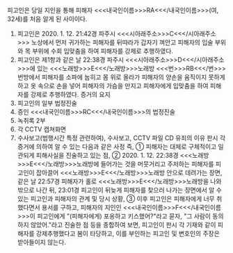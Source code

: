 피고인은 당일 지인을 통해 피해자 <<<내국인이름>>>RA<<</내국인이름>>>(여, 32세)를 처음 알게 된 사이이다.
1. 피고인은 2020. 1. 12. 21:42경 파주시 <<<시아래주소>>>C<<</시아래주소>>> 노상에서 먼저 귀가하는 피해자를 뒤따라가 갑자기 껴안고 피해자의 입술 부위와 목 부위에 수회 입맞춤을 하여 피해자를 강제로 추행하였다.
2. 피고인은 제1항과 같은 날 22:38경 파주시 <<<시아래주소>>>D<<</시아래주소>>>에 있는 <<<노래방>>>E<<</노래방>>>노래방 <<<번>>>RB<<</번>>>번방에서 피해자를 소파에 눕히고 몸 위로 올라가 피해자의 양손을 움직이지 못하게 하고 옷 속으로 손을 넣어 피해자의 가슴을 만지고 피해자에게 입맞춤을 하여 피해자를 강제로 추행하였다. 증거의 요지
1. 피고인의 일부 법정진술
1. 증인 <<<내국인이름>>>RC<<</내국인이름>>>의 법정진술
1. 녹취록 2부
1. 각 CCTV 캡쳐화면
1. 수사보고(범행시간 특정 관련하여), 수사보고, CCTV 파일 CD
유죄의 이유
판시 각 증거에 의하여 알 수 있는 다음과 같은 사정 즉, ① 피해자는 대체로 구체적이고 일관되게 피해사실을 진술하고 있는 점, ② 2020. 1. 12. 22:38경 <<<노래방>>>E<<</노래방>>>노래방에 들어가는 것을 머뭇거리고 주저하는 피해자를 피고인이 잡아끌어 <<<노래방>>>E<<</노래방>>>노래방 안으로 데려가는 장면, 같은 날 22:57경 피해자가 홀로 <<<노래방>>>E<<</노래방>>>노래방을 나와 밖으로 나간 뒤, 23:01경 피고인이 뒤늦게 피해자를 찾으러 나가는 장면에서 알 수 있는 피고인과 피해자의 관계 및 당시 상황, ③ 이후 피고인은 피해자에게 너무 취했다면서 용서를 구하고, 피해자의 지인인 <<<내국인이름>>>F<<</내국인이름>>>이 피고인에게 "(피해자에게) 포옹하고 키스했어?"라고 묻자, "그 사람이 동의하지 않았어."라고 진술한 점 등을 종합하여 보면, 피고인이 판시 각 기재와 같이 피해자를 강제추행했다고 봄이 타당하고, 이를 부인하는 피고인 및 변호인의 주장은 받아들이지 않는다.